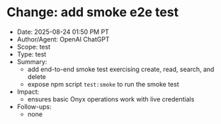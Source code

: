 # Change: add smoke e2e test

- Date: 2025-08-24 01:50 PM PT
- Author/Agent: OpenAI ChatGPT
- Scope: test
- Type: test
- Summary:
  - add end-to-end smoke test exercising create, read, search, and delete
  - expose npm script `test:smoke` to run the smoke test
- Impact:
  - ensures basic Onyx operations work with live credentials
- Follow-ups:
  - none

